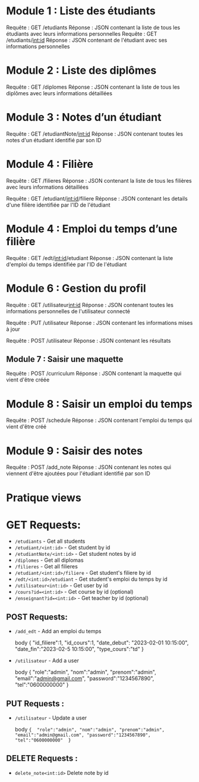 # Module 1 : Liste des étudiants
Requête : GET /etudiants
Réponse : JSON contenant la liste de tous les étudiants avec leurs informations personnelles
Requête : GET /etudiants/<int:id>
Réponse : JSON contenant de l'étudiant avec ses informations personnelles


# Module 2 : Liste des diplômes
Requête : GET /diplomes
Réponse : JSON contenant la liste de tous les diplômes avec leurs informations détaillées

# Module 3 : Notes d’un étudiant
Requête : GET /etudiantNote/<int:id>
Réponse : JSON contenant toutes les notes d'un étudiant identifié par son ID

# Module 4 : Filière
Requête : GET /filieres
Réponse : JSON contenant la liste de tous les filières avec leurs informations détaillées

Requête : GET /etudiant/<int:id>/filiere
Réponse : JSON contenant les details d'une filière identifiée par l'ID de l'étudiant


# Module 4 : Emploi du temps d’une filière
Requête : GET /edt/<int:id>/etudiant
Réponse : JSON contenant la liste d'emploi du temps identifiée par l'ID de l'étudiant


# Module 6 : Gestion du profil
Requête : GET /utilisateur<int:id>
Réponse : JSON contenant toutes les informations personnelles de l'utilisateur connecté

Requête : PUT /utilisateur
Réponse : JSON contenant les informations mises à jour

Requête : POST /utilisateur
Réponse : JSON contenant les résultats 

## Module 7 : Saisir une maquette
Requête : POST /curriculum
Réponse : JSON contenant la maquette qui vient d'être créée

# Module 8 : Saisir un emploi du temps
Requête : POST /schedule
Réponse : JSON contenant l'emploi du temps qui vient d'être créé

# Module 9 : Saisir des notes
Requête : POST /add_note
Réponse : JSON contenant les notes qui viennent d'être ajoutées pour l'étudiant identifié par son ID



# Pratique views


# GET Requests: 
* `/etudiants` - Get all students 
* `/etudiant/<int:id>` - Get student by id 
* `/etudiantNote/<int:id>` - Get student notes by id 
* `/diplomes` - Get all diplomas 
* `/filieres` - Get all filieres 
* `/etudiant/<int:id>/filiere` - Get student's filiere by id 
* `/edt/<int:id>/etudiant` - Get student's emploi du temps by id 
* `/utilisateur<int:id>` - Get user by id 
* `/cours?id=<int:id>` - Get course by id (optional) 
* `/enseignant?id=<int:id>` - Get teacher by id (optional)

 ## POST Requests:  
 * `/add_edt` - Add an emploi du temps  

    body { 
      "id_filiere":1,
      "id_cours":1,
      "date_debut": "2023-02-01 10:15:00",
      "date_fin":"2023-02-5 10:15:00",
      "type_cours":"td"
       }  

 * `/utilisateur` - Add a user  

    body { 
      "role":"admin",
      "nom":"admin",
      "prenom":"admin",
      "email":"admin@gmail.com",
      "password":"1234567890",
      "tel":"0600000000"
       }  

 ## PUT Requests :   
 * `/utilisateur` - Update a user   

    body 
    ` { 
      "role":"admin",
      "nom":"admin",
      "prenom":"admin",
      "email":"admin@gmail.com",
      "password":"1234567890",
      "tel":"0600000000" 
      }  `

 ## DELETE Requests :   

 * `delete_note<int:id>` Delete note by id
